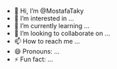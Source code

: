 - 👋 Hi, I’m @MostafaTaky
- 👀 I’m interested in ...
- 🌱 I’m currently learning ...
- 💞️ I’m looking to collaborate on ...
- 📫 How to reach me ...
- 😄 Pronouns: ...
- ⚡ Fun fact: ...

<!---
MostafaTaky/MostafaTaky is a ✨ special ✨ repository because its `README.md` (this file) appears on your GitHub profile.
You can click the Preview link to take a look at your changes.
--->
